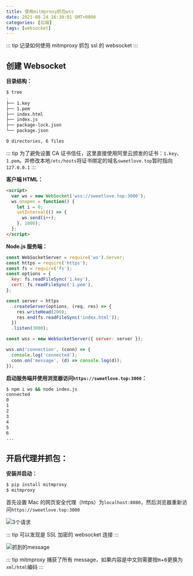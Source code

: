 ```yaml
---
title: 使用mitmproxy抓包wss
date: 2021-08-24 16:39:01 GMT+0800
categories: [后端]
tags: [websocket]
---
```


::: tip
记录如何使用 mitmproxy 抓包 ssl 的 websocket
:::

<!-- more -->

## 创建 Websocket

**目录结构：**

```zsh
$ tree
.
├── 1.key
├── 1.pem
├── index.html
├── index.js
├── package-lock.json
└── package.json

0 directories, 6 files
```

::: tip
为了避免设置 CA 证书信任，这里直接使用阿里云颁发的证书：`1.key`、`1.pem`。并修改本地`/etc/hosts`将证书绑定的域名`sweetlove.top`暂时指向`127.0.0.1`
:::

**客户端 HTML：**

```html
<script>
  var ws = new WebSocket('wss://sweetlove.top:3000');
  ws.onopen = function() {
    let i = 0;
    setInterval(() => {
      ws.send(i++);
    }, 1000);
  };
</script>
```

**Node.js 服务端：**

```js
const WebSocketServer = require('ws').Server;
const https = require('https');
const fs = require('fs');
const options = {
  key: fs.readFileSync('1.key'),
  cert: fs.readFileSync('1.pem'),
};

const server = https
  .createServer(options, (req, res) => {
    res.writeHead(200);
    res.end(fs.readFileSync('index.html'));
  })
  .listen(3000);

const wss = new WebSocketServer({ server: server });

wss.on('connection', (conn) => {
  console.log('connected');
  conn.on('message', (d) => console.log(d));
});
```

**启动服务端并使用浏览器访问`https://sweetlove.top:3000`：**

```zsh
$ npm i ws && node index.js
connected
0
1
2
3
4
5
6
...
```

## 开启代理并抓包：

**安装并启动：**

```zsh
$ pip install mitmproxy
$ mitmproxy
```

首先设置 Mac 的网页安全代理（https）为`localhost:8080`，然后浏览器重新访问`https://sweetlove.top:3000`

![3个请求](https://cdn.jsdelivr.net/gh/Urie96/images/mitmproxy20210824170024.jpg)

::: tip
可以发现是 SSL 加密的 websocket 连接
:::

![抓到的message](https://cdn.jsdelivr.net/gh/Urie96/images/mitmproxyws20210824170312.jpg)

::: tip
mitmproxy 捕获了所有 message，如果内容是中文则需要按<kbd>m</kbd>+<kbd>6</kbd>更换为`xml/html`编码
:::

